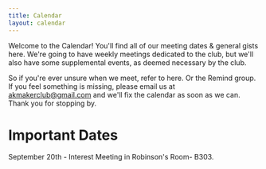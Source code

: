 ```yaml
---
title: Calendar
layout: calendar
---
```


Welcome to the Calendar! You'll find all of our meeting dates & general gists here. We're going to have weekly meetings dedicated to the club, but we'll also have some supplemental events, as deemed necessary by the club.

So if you're ever unsure when we meet, refer to here. Or the Remind group. If you feel something is missing, please email us at akmakerclub@gmail.com and we'll fix the calendar as soon as we can. Thank you for stopping by.

# Important Dates

September 20th - Interest Meeting in Robinson's Room- B303.
